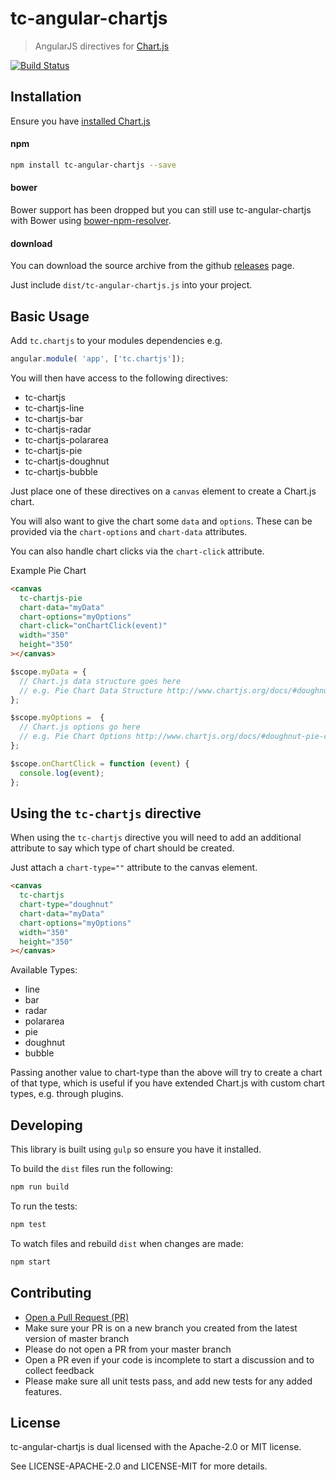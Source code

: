 # tc-angular-chartjs

> AngularJS directives for [Chart.js](http://www.chartjs.org/)

[![Build Status](https://travis-ci.org/carlcraig/tc-angular-chartjs.svg)](https://travis-ci.org/carlcraig/tc-angular-chartjs)

## Installation

Ensure you have [installed Chart.js](http://www.chartjs.org/docs/#getting-started-installation)

#### npm

```bash
npm install tc-angular-chartjs --save
```

#### bower

Bower support has been dropped but you can still use tc-angular-chartjs with Bower using [bower-npm-resolver](https://www.npmjs.com/package/bower-npm-resolver).

#### download

You can download the source archive from the github [releases](https://github.com/carlcraig/tc-angular-chartjs/releases) page.

Just include `dist/tc-angular-chartjs.js` into your project.

## Basic Usage

Add `tc.chartjs` to your modules dependencies e.g.

```javascript
angular.module( 'app', ['tc.chartjs']);
```

You will then have access to the following directives:
- tc-chartjs
- tc-chartjs-line
- tc-chartjs-bar
- tc-chartjs-radar
- tc-chartjs-polararea
- tc-chartjs-pie
- tc-chartjs-doughnut
- tc-chartjs-bubble

Just place one of these directives on a `canvas` element to create a Chart.js chart.

You will also want to give the chart some `data` and `options`. These can be provided via the `chart-options` and `chart-data` attributes.

You can also handle chart clicks via the `chart-click` attribute.

Example Pie Chart

```html
<canvas
  tc-chartjs-pie
  chart-data="myData"
  chart-options="myOptions"
  chart-click="onChartClick(event)"
  width="350"
  height="350"
></canvas>
```
```javascript
$scope.myData = {
  // Chart.js data structure goes here
  // e.g. Pie Chart Data Structure http://www.chartjs.org/docs/#doughnut-pie-chart-data-structure
};

$scope.myOptions =  {
  // Chart.js options go here
  // e.g. Pie Chart Options http://www.chartjs.org/docs/#doughnut-pie-chart-chart-options
};

$scope.onChartClick = function (event) {
  console.log(event);
};

```

## Using the `tc-chartjs` directive

When using the `tc-chartjs` directive you will need to add an additional attribute to
say which type of chart should be created.

Just attach a `chart-type=""` attribute to the canvas element.

```html
<canvas
  tc-chartjs
  chart-type="doughnut"
  chart-data="myData"
  chart-options="myOptions"
  width="350"
  height="350"
></canvas>
```

Available Types:

- line
- bar
- radar
- polararea
- pie
- doughnut
- bubble

Passing another value to chart-type than the above will try to create a chart of
that type, which is useful if you have extended Chart.js with custom chart types,
e.g. through plugins.

## Developing

This library is built using `gulp` so ensure you have it installed.

To build the `dist` files run the following:

```bash
npm run build
```

To run the tests:

```bash
npm test
```

To watch files and rebuild `dist` when changes are made:

```bash
npm start
```

## Contributing

- [Open a Pull Request (PR)](https://github.com/carlcraig/tc-angular-chartjs/pull/new/master)
- Make sure your PR is on a new branch you created from the latest version of master branch
- Please do not open a PR from your master branch
- Open a PR even if your code is incomplete to start a discussion and to collect feedback
- Please make sure all unit tests pass, and add new tests for any added features.


## License

tc-angular-chartjs is dual licensed with the Apache-2.0 or MIT license.

See LICENSE-APACHE-2.0 and LICENSE-MIT for more details.

